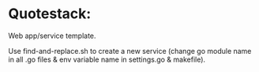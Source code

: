 # Quotestack:

Web app/service template.

Use find-and-replace.sh to create a new service (change go module name in all .go files & env variable name in settings.go & makefile).
